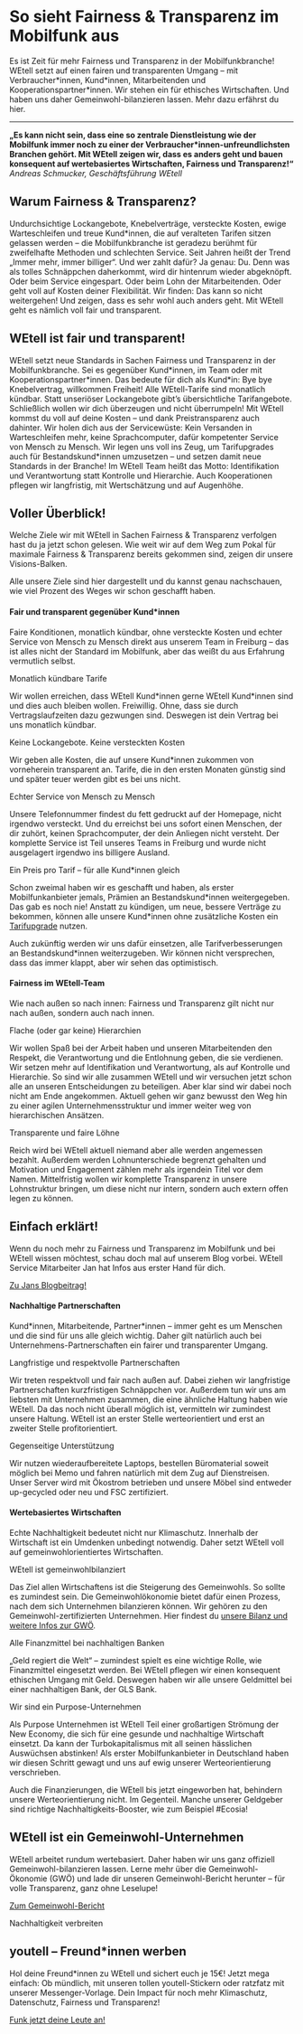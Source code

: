 So sieht Fairness & Transparenz im Mobilfunk aus
==========

Es ist Zeit für mehr Fairness und Transparenz in der Mobilfunkbranche! WEtell setzt auf einen fairen und transparenten Umgang – mit Verbraucher\*innen, Kund\*innen, Mitarbeitenden und Kooperationspartner\*innen. Wir stehen ein für ethisches Wirtschaften. Und haben uns daher Gemeinwohl-bilanzieren lassen. Mehr dazu erfährst du hier.

----------

**„Es kann nicht sein, dass eine so zentrale Dienstleistung wie der Mobilfunk immer noch zu einer der Verbraucher\*innen-unfreundlichsten Branchen gehört. Mit WEtell zeigen wir, dass es anders geht und bauen konsequent auf wertebasiertes Wirtschaften, Fairness und Transparenz!“**
*Andreas Schmucker, Geschäftsführung WEtell*

Warum Fairness & Transparenz?
----------

Undurchsichtige Lockangebote, Knebelverträge, versteckte Kosten, ewige Warteschleifen und treue Kund\*innen, die auf veralteten Tarifen sitzen gelassen werden – die Mobilfunkbranche ist geradezu berühmt für zweifelhafte Methoden und schlechten Service. Seit Jahren heißt der Trend „Immer mehr, immer billiger“. Und wer zahlt dafür? Ja genau: Du. Denn was als tolles Schnäppchen daherkommt, wird dir hintenrum wieder abgeknöpft. Oder beim Service eingespart. Oder beim Lohn der Mitarbeitenden. Oder geht voll auf Kosten deiner Flexibilität. Wir finden: Das kann so nicht weitergehen! Und zeigen, dass es sehr wohl auch anders geht. Mit WEtell geht es nämlich voll fair und transparent.

WEtell ist fair und transparent!
----------

WEtell setzt neue Standards in Sachen Fairness und Transparenz in der Mobilfunkbranche. Sei es gegenüber Kund\*innen, im Team oder mit Kooperationspartner\*innen.
Das bedeute für dich als Kund\*in: Bye bye Knebelvertrag, willkommen Freiheit! Alle WEtell-Tarife sind monatlich kündbar. Statt unseriöser Lockangebote gibt’s übersichtliche Tarifangebote. Schließlich wollen wir dich überzeugen und nicht überrumpeln! Mit WEtell kommst du voll auf deine Kosten – und dank Preistransparenz auch dahinter. Wir holen dich aus der Servicewüste: Kein Versanden in Warteschleifen mehr, keine Sprachcomputer, dafür kompetenter Service von Mensch zu Mensch. Wir legen uns voll ins Zeug, um Tarifupgrades auch für Bestandskund\*innen umzusetzen – und setzen damit neue Standards in der Branche!
Im WEtell Team heißt das Motto: Identifikation und Verantwortung statt Kontrolle und Hierarchie. Auch Kooperationen pflegen wir langfristig, mit Wertschätzung und auf Augenhöhe.

Voller Überblick!
----------

Welche Ziele wir mit WEtell in Sachen Fairness & Transparenz verfolgen hast du ja jetzt schon gelesen. Wie weit wir auf dem Weg zum Pokal für maximale Fairness & Transparenz bereits gekommen sind, zeigen dir unsere Visions-Balken.

Alle unsere Ziele sind hier dargestellt und du kannst genau nachschauen, wie viel Prozent des Weges wir schon geschafft haben.

#### Fair und transparent gegenüber Kund\*innen ####

Faire Konditionen, monatlich kündbar, ohne versteckte Kosten und echter Service von Mensch zu Mensch direkt aus unserem Team in Freiburg – das ist alles nicht der Standard im Mobilfunk, aber das weißt du aus Erfahrung vermutlich selbst.

Monatlich kündbare Tarife

Wir wollen erreichen, dass WEtell Kund\*innen gerne WEtell Kund\*innen sind und dies auch bleiben wollen. Freiwillig. Ohne, dass sie durch Vertragslaufzeiten dazu gezwungen sind. Deswegen ist dein Vertrag bei uns monatlich kündbar.

Keine Lockangebote. Keine versteckten Kosten

Wir geben alle Kosten, die auf unsere Kund\*innen zukommen von vorneherein transparent an. Tarife, die in den ersten Monaten günstig sind und später teuer werden gibt es bei uns nicht.

Echter Service von Mensch zu Mensch

Unsere Telefonnummer findest du fett gedruckt auf der Homepage, nicht irgendwo versteckt. Und du erreichst bei uns sofort einen Menschen, der dir zuhört, keinen Sprachcomputer, der dein Anliegen nicht versteht. Der komplette Service ist Teil unseres Teams in Freiburg und wurde nicht ausgelagert irgendwo ins billigere Ausland.

Ein Preis pro Tarif – für alle Kund\*innen gleich

Schon zweimal haben wir es geschafft und haben, als erster Mobilfunkanbieter jemals, Prämien an Bestandskund\*innen weitergegeben. Das gab es noch nie! Anstatt zu kündigen, um neue, bessere Verträge zu bekommen, können alle unsere Kund\*innen ohne zusätzliche Kosten ein [Tarifupgrade](https://www.wetell.de/ueber-uns/news/neue-tarife/) nutzen.

Auch zukünftig werden wir uns dafür einsetzen, alle Tarifverbesserungen an Bestandskund\*innen weiterzugeben. Wir können nicht versprechen, dass das immer klappt, aber wir sehen das optimistisch.

#### Fairness im WEtell-Team ####

Wie nach außen so nach innen: Fairness und Transparenz gilt nicht nur nach außen, sondern auch nach innen.

Flache (oder gar keine) Hierarchien

Wir wollen Spaß bei der Arbeit haben und unseren Mitarbeitenden den Respekt, die Verantwortung und die Entlohnung geben, die sie verdienen. Wir setzen mehr auf Identifikation und Verantwortung, als auf Kontrolle und Hierarchie. So sind wir alle zusammen WEtell und wir versuchen jetzt schon alle an unseren Entscheidungen zu beteiligen.
Aber klar sind wir dabei noch nicht am Ende angekommen. Aktuell gehen wir ganz bewusst den Weg hin zu einer agilen Unternehmensstruktur und immer weiter weg von hierarchischen Ansätzen.

Transparente und faire Löhne

Reich wird bei WEtell aktuell niemand aber alle werden angemessen bezahlt. Außerdem werden Lohnunterschiede begrenzt gehalten und Motivation und Engagement zählen mehr als irgendein Titel vor dem Namen.
Mittelfristig wollen wir komplette Transparenz in unsere Lohnstruktur bringen, um diese nicht nur intern, sondern auch extern offen legen zu können.

Einfach erklärt!
----------

Wenn du noch mehr zu Fairness und Transparenz im Mobilfunk und bei WEtell wissen möchtest, schau doch mal auf unserem Blog vorbei. WEtell Service Mitarbeiter Jan hat Infos aus erster Hand für dich.

[Zu Jans Blogbeitrag!](https://www.wetell.de/ueber-uns/news/mehr-fair-play-im-mobilfunk/)

#### Nachhaltige Partnerschaften ####

Kund\*innen, Mitarbeitende, Partner\*innen – immer geht es um Menschen und die sind für uns alle gleich wichtig. Daher gilt natürlich auch bei Unternehmens-Partnerschaften ein fairer und transparenter Umgang.

Langfristige und respektvolle Partnerschaften

Wir treten respektvoll und fair nach außen auf. Dabei ziehen wir langfristige Partnerschaften kurzfristigen Schnäppchen vor. Außerdem tun wir uns am liebsten mit Unternehmen zusammen, die eine ähnliche Haltung haben wie WEtell. Da das noch nicht überall möglich ist, vermitteln wir zumindest unsere Haltung. WEtell ist an erster Stelle werteorientiert und erst an zweiter Stelle profitorientiert.

Gegenseitige Unterstützung

Wir nutzen wiederaufbereitete Laptops, bestellen Büromaterial soweit möglich bei Memo und fahren natürlich mit dem Zug auf Dienstreisen. Unser Server wird mit Ökostrom betrieben und unsere Möbel sind entweder up-gecycled oder neu und FSC zertifiziert.

#### Wertebasiertes Wirtschaften ####

Echte Nachhaltigkeit bedeutet nicht nur Klimaschutz. Innerhalb der Wirtschaft ist ein Umdenken unbedingt notwendig. Daher setzt WEtell voll auf gemeinwohlorientiertes Wirtschaften.

WEtell ist gemeinwohlbilanziert

Das Ziel allen Wirtschaftens ist die Steigerung des Gemeinwohls. So sollte es zumindest sein. Die Gemeinwohlökonomie bietet dafür einen Prozess, nach dem sich Unternehmen bilanzieren können. Wir gehören zu den Gemeinwohl-zertifizierten Unternehmen. Hier findest du [unsere Bilanz und weitere Infos zur GWÖ](https://www.wetell.de/gemeinwohl-mobilfunk-bilanz/).

Alle Finanzmittel bei nachhaltigen Banken

„Geld regiert die Welt“ – zumindest spielt es eine wichtige Rolle, wie Finanzmittel eingesetzt werden. Bei WEtell pflegen wir einen konsequent ethischen Umgang mit Geld. Deswegen haben wir alle unsere Geldmittel bei einer nachhaltigen Bank, der GLS Bank.

Wir sind ein Purpose-Unternehmen

Als Purpose Unternehmen ist WEtell Teil einer großartigen Strömung der New Economy, die sich für eine gesunde und nachhaltige Wirtschaft einsetzt. Da kann der Turbokapitalismus mit all seinen hässlichen Auswüchsen abstinken! Als erster Mobilfunkanbieter in Deutschland haben wir diesen Schritt gewagt und uns auf ewig unserer Werteorientierung verschrieben.

Auch die Finanzierungen, die WEtell bis jetzt eingeworben hat, behindern unsere Werteorientierung nicht. Im Gegenteil. Manche unserer Geldgeber sind richtige Nachhaltigkeits-Booster, wie zum Beispiel #Ecosia!

WEtell ist ein
Gemeinwohl-Unternehmen
----------

WEtell arbeitet rundum wertebasiert. Daher haben wir uns ganz offiziell Gemeinwohl-bilanzieren lassen. Lerne mehr über die Gemeinwohl-Ökonomie (GWÖ) und lade dir unseren Gemeinwohl-Bericht herunter – für volle Transparenz, ganz ohne Leselupe!

[Zum Gemeinwohl-Bericht](https://www.wetell.de/gemeinwohl-mobilfunk-bilanz/)

Nachhaltigkeit verbreiten

youtell – Freund\*innen werben
----------

Hol deine Freund\*innen zu WEtell und sichert euch je 15€!
Jetzt mega einfach: Ob mündlich, mit unseren tollen youtell-Stickern oder ratzfatz mit unserer Messenger-Vorlage.
Dein Impact für noch mehr Klimaschutz, Datenschutz, Fairness und Transparenz!

[Funk jetzt deine Leute an!](https://wetell.de/youtell/)
